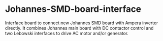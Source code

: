 # Johannes-SMD-board-interface
Interface board to connect new Johannes SMD board with Ampera inverter directly. It combines Johannes main board with DC contactor control and two Lebowski interfaces to drive AC motor and/or generator.
